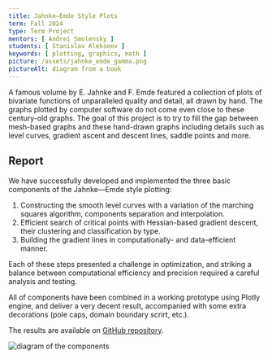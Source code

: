 ```yaml
---
title: Jahnke—Emde Style Plots
term: Fall 2024
type: Term Project
mentors: [ Andrei Smolensky ]
students: [ Stanislav Alekseev ]
keywords: [ plotting, graphics, math ]
picture: /assets/jahnke_emde_gamma.png
pictureAlt: diagram from a book
---
```


A famous volume by E.&nbsp;Jahnke and F.&nbsp;Emde featured a collection of plots of bivariate functions of unparalleled quality and detail, all drawn by hand. The graphs plotted by computer software do not come even close to these century-old graphs. The goal of this project is to try to fill the gap between mesh-based graphs and these hand-drawn graphs including details such as level curves, gradient ascent and descent lines, saddle points and more.

## Report
 
We have successfully developed and implemented the three basic components of the Jahnke—Emde style plotting:
1. Constructing the smooth level curves with a variation of the marching squares algorithm, components separation and interpolation.
2. Efficient search of critical points with Hessian-based gradient descent, their clustering and classification by type.
3. Building the gradient lines in computationally- and data-efficient manner.

Each of these steps presented a challenge in optimization, and striking a balance between computational efficiency and precision required a careful analysis and testing.

All of components have been combined in a working prototype using Plotly engine, and deliver a very decent result, accompanied with some extra decorations (pole caps, domain boundary scrirt, etc.).  

The results are available on [GitHub repository](https://github.com/WeetHet/janhke-emde).

<img src="/assets/jahnke_emde_gamma_structure.png" alt="diagram of the components">
